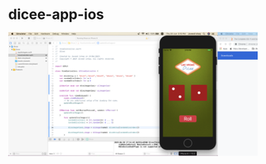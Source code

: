 # dicee-app-ios


![alt text](https://github.com/JaveedIshaq/dicee-app-ios/blob/master/app-screen-shot.png)
